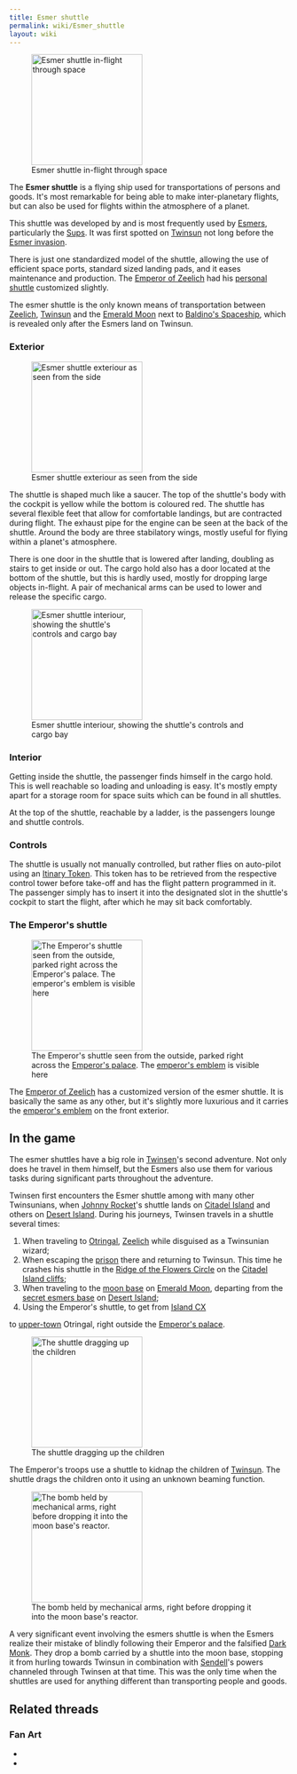 ```yaml
---
title: Esmer shuttle
permalink: wiki/Esmer_shuttle
layout: wiki
---
```


<figure>
<img src="Screenshot-lba2-movies-07-esmers_shuttle-VOYAGEZ43.gif"
title="Esmer shuttle in-flight through space" width="200" />
<figcaption>Esmer shuttle in-flight through space</figcaption>
</figure>

The **Esmer shuttle** is a flying ship used for transportations of
persons and goods. It's most remarkable for being able to make
inter-planetary flights, but can also be used for flights within the
atmosphere of a planet.

This shuttle was developed by and is most frequently used by
[Esmers](Esmer "wikilink"), particularly the [Sups](Sup "wikilink"). It
was first spotted on [Twinsun](Twinsun "wikilink") not long before the
[Esmer invasion](Esmer#The_Esmer_invasion "wikilink").

There is just one standardized model of the shuttle, allowing the use of
efficient space ports, standard sized landing pads, and it eases
maintenance and production. The [Emperor of
Zeelich](Emperor_of_Zeelich "wikilink") had his [personal
shuttle](#The_Emperor\'s_shuttle "wikilink") customized slightly.

The esmer shuttle is the only known means of transportation between
[Zeelich](Zeelich "wikilink"), [Twinsun](Twinsun "wikilink") and the
[Emerald Moon](Emerald_Moon "wikilink") next to [Baldino's
Spaceship](Baldino's_Spaceship "wikilink"), which is revealed only after
the Esmers land on Twinsun.

### Exterior

<figure>
<img src="Screenshot-lba2-movies-07-esmers_shuttle-VOYAGEZ09.gif"
title="Esmer shuttle exteriour as seen from the side" width="200" />
<figcaption>Esmer shuttle exteriour as seen from the side</figcaption>
</figure>

The shuttle is shaped much like a saucer. The top of the shuttle's body
with the cockpit is yellow while the bottom is coloured red. The shuttle
has several flexible feet that allow for comfortable landings, but are
contracted during flight. The exhaust pipe for the engine can be seen at
the back of the shuttle. Around the body are three stabilatory wings,
mostly useful for flying within a planet's atmosphere.

There is one door in the shuttle that is lowered after landing, doubling
as stairs to get inside or out. The cargo hold also has a door located
at the bottom of the shuttle, but this is hardly used, mostly for
dropping large objects in-flight. A pair of mechanical arms can be used
to lower and release the specific cargo.

<figure>
<img src="Shuttle.jpg"
title="Esmer shuttle interiour, showing the shuttle&#39;s controls and cargo bay"
width="200" />
<figcaption>Esmer shuttle interiour, showing the shuttle's controls and
cargo bay</figcaption>
</figure>

### Interior

Getting inside the shuttle, the passenger finds himself in the cargo
hold. This is well reachable so loading and unloading is easy. It's
mostly empty apart for a storage room for space suits which can be found
in all shuttles.

At the top of the shuttle, reachable by a ladder, is the passengers
lounge and shuttle controls.

### Controls

The shuttle is usually not manually controlled, but rather flies on
auto-pilot using an [Itinary Token](Itinary_Token "wikilink"). This
token has to be retrieved from the respective control tower before
take-off and has the flight pattern programmed in it. The passenger
simply has to insert it into the designated slot in the shuttle's
cockpit to start the flight, after which he may sit back comfortably.

### The Emperor's shuttle

<figure>
<img src="Screenshot-lba2-ingame-otringal-emperial_shuttle_platform.gif"
title="The Emperor&#39;s shuttle seen from the outside, parked right across the Emperor&#39;s palace. The emperor&#39;s emblem is visible here"
width="200" />
<figcaption>The Emperor's shuttle seen from the outside, parked right
across the <a href="Emperor&#39;s_palace" title="wikilink">Emperor's
palace</a>. The <a href="emperor&#39;s_emblem"
title="wikilink">emperor's emblem</a> is visible here</figcaption>
</figure>

The [Emperor of Zeelich](Emperor_of_Zeelich "wikilink") has a customized
version of the esmer shuttle. It is basically the same as any other, but
it's slightly more luxurious and it carries the [emperor's
emblem](emperor's_emblem "wikilink") on the front exterior.

## In the game

The esmer shuttles have a big role in [Twinsen](Twinsen "wikilink")'s
second adventure. Not only does he travel in them himself, but the
Esmers also use them for various tasks during significant parts
throughout the adventure.

Twinsen first encounters the Esmer shuttle among with many other
Twinsunians, when [Johnny Rocket](Johnny_Rocket "wikilink")'s shuttle
lands on [Citadel Island](Citadel_Island "wikilink") and others on
[Desert Island](Desert_Island "wikilink"). During his journeys, Twinsen
travels in a shuttle several times:

1.  When traveling to [Otringal](Otringal "wikilink"),
    [Zeelich](Zeelich "wikilink") while disguised as a Twinsunian
    wizard;
2.  When escaping the [prison](Otringal_prison "wikilink") there and
    returning to Twinsun. This time he crashes his shuttle in the [Ridge
    of the Flowers Circle](Ridge_of_the_Flowers_Circle "wikilink") on
    the [Citadel Island cliffs](Citadel_Island_cliffs "wikilink");
3.  When traveling to the [moon base](moon_base "wikilink") on [Emerald
    Moon](Emerald_Moon "wikilink"), departing from the [secret esmers
    base](secret_esmers_base "wikilink") on [Desert
    Island](Desert_Island "wikilink");
4.  Using the Emperor's shuttle, to get from [Island
    CX](Island_CX "wikilink")

to [upper-town](Upper_city "wikilink") Otringal, right outside the
[Emperor's palace](Emperor's_palace "wikilink").

</li>
</ol>

<figure>
<img src="Screenshot-lba2-movies-12-children_abduction-ENFA362.gif"
title="The shuttle dragging up the children" width="200" />
<figcaption>The shuttle dragging up the children</figcaption>
</figure>

The Emperor's troops use a shuttle to kidnap the children of
[Twinsun](Twinsun "wikilink"). The shuttle drags the children onto it
using an unknown beaming function.

<figure>
<img src="Screenshot-lba2-movies-25-ending_1-END1865.gif"
title="The bomb held by mechanical arms, right before dropping it into the moon base&#39;s reactor."
width="200" />
<figcaption>The bomb held by mechanical arms, right before dropping it
into the moon base's reactor.</figcaption>
</figure>

A very significant event involving the esmers shuttle is when the Esmers
realize their mistake of blindly following their Emperor and the
falsified [Dark Monk](Dark_Monk "wikilink"). They drop a bomb carried by
a shuttle into the moon base, stopping it from hurling towards Twinsun
in combination with [Sendell](Sendell "wikilink")'s powers channeled
through Twinsen at that time. This was the only time when the shuttles
are used for anything different than transporting people and goods.

## Related threads

### Fan Art

- 

- 
